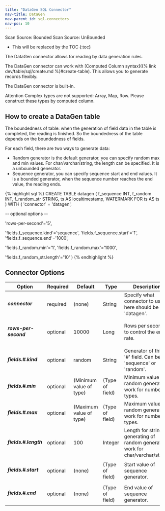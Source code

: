 ```yaml
---
title: "DataGen SQL Connector"
nav-title: DataGen
nav-parent_id: sql-connectors
nav-pos: 10
---
```

<!--
Licensed to the Apache Software Foundation (ASF) under one
or more contributor license agreements.  See the NOTICE file
distributed with this work for additional information
regarding copyright ownership.  The ASF licenses this file
to you under the Apache License, Version 2.0 (the
"License"); you may not use this file except in compliance
with the License.  You may obtain a copy of the License at

  http://www.apache.org/licenses/LICENSE-2.0

Unless required by applicable law or agreed to in writing,
software distributed under the License is distributed on an
"AS IS" BASIS, WITHOUT WARRANTIES OR CONDITIONS OF ANY
KIND, either express or implied.  See the License for the
specific language governing permissions and limitations
under the License.
-->

<span class="label label-primary">Scan Source: Bounded</span>
<span class="label label-primary">Scan Source: UnBounded</span>

* This will be replaced by the TOC
{:toc}

The DataGen connector allows for reading by data generation rules.

The DataGen connector can work with [Computed Column syntax]({% link dev/table/sql/create.md %}#create-table).
This allows you to generate records flexibly.

The DataGen connector is built-in.

<span class="label label-danger">Attention</span> Complex types are not supported: Array, Map, Row. Please construct these types by computed column.

How to create a DataGen table
----------------

The boundedness of table: when the generation of field data in the table is completed, the reading
is finished. So the boundedness of the table depends on the boundedness of fields.

For each field, there are two ways to generate data:

- Random generator is the default generator, you can specify random max and min values. For char/varchar/string, the length can be specified. It is a unbounded generator.
- Sequence generator, you can specify sequence start and end values. It is a bounded generator, when the sequence number reaches the end value, the reading ends.

<div class="codetabs" markdown="1">
<div data-lang="SQL" markdown="1">
{% highlight sql %}
CREATE TABLE datagen (
 f_sequence INT,
 f_random INT,
 f_random_str STRING,
 ts AS localtimestamp,
 WATERMARK FOR ts AS ts
) WITH (
 'connector' = 'datagen',

 -- optional options --

 'rows-per-second'='5',

 'fields.f_sequence.kind'='sequence',
 'fields.f_sequence.start'='1',
 'fields.f_sequence.end'='1000',

 'fields.f_random.min'='1',
 'fields.f_random.max'='1000',

 'fields.f_random_str.length'='10'
)
{% endhighlight %}
</div>
</div>

Connector Options
----------------

<table class="table table-bordered">
    <thead>
      <tr>
        <th class="text-left" style="width: 25%">Option</th>
        <th class="text-center" style="width: 8%">Required</th>
        <th class="text-center" style="width: 7%">Default</th>
        <th class="text-center" style="width: 10%">Type</th>
        <th class="text-center" style="width: 50%">Description</th>
      </tr>
    </thead>
    <tbody>
    <tr>
      <td><h5>connector</h5></td>
      <td>required</td>
      <td style="word-wrap: break-word;">(none)</td>
      <td>String</td>
      <td>Specify what connector to use, here should be 'datagen'.</td>
    </tr>
    <tr>
      <td><h5>rows-per-second</h5></td>
      <td>optional</td>
      <td style="word-wrap: break-word;">10000</td>
      <td>Long</td>
      <td>Rows per second to control the emit rate.</td>
    </tr>
    <tr>
      <td><h5>fields.#.kind</h5></td>
      <td>optional</td>
      <td style="word-wrap: break-word;">random</td>
      <td>String</td>
      <td>Generator of this '#' field. Can be 'sequence' or 'random'.</td>
    </tr>
    <tr>
      <td><h5>fields.#.min</h5></td>
      <td>optional</td>
      <td style="word-wrap: break-word;">(Minimum value of type)</td>
      <td>(Type of field)</td>
      <td>Minimum value of random generator, work for number types.</td>
    </tr>
    <tr>
      <td><h5>fields.#.max</h5></td>
      <td>optional</td>
      <td style="word-wrap: break-word;">(Maximum value of type)</td>
      <td>(Type of field)</td>
      <td>Maximum value of random generator, work for number types.</td>
    </tr>
    <tr>
      <td><h5>fields.#.length</h5></td>
      <td>optional</td>
      <td style="word-wrap: break-word;">100</td>
      <td>Integer</td>
      <td>Length for string generating of random generator, work for char/varchar/string.</td>
    </tr>
    <tr>
      <td><h5>fields.#.start</h5></td>
      <td>optional</td>
      <td style="word-wrap: break-word;">(none)</td>
      <td>(Type of field)</td>
      <td>Start value of sequence generator.</td>
    </tr>
    <tr>
      <td><h5>fields.#.end</h5></td>
      <td>optional</td>
      <td style="word-wrap: break-word;">(none)</td>
      <td>(Type of field)</td>
      <td>End value of sequence generator.</td>
    </tr>
    </tbody>
</table>
